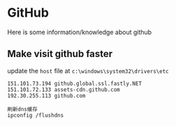 # GitHub
Here is some information/knowledge about github

## Make visit github faster
update the `host` file at `c:\windows\system32\drivers\etc`
```
151.101.73.194 github.global.ssl.fastly.NET
151.101.72.133 assets-cdn.github.com
192.30.255.113 github.com

刷新dns缓存
ipconfig /flushdns
```
